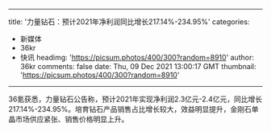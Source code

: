 
---
title: '力量钻石：预计2021年净利润同比增长217.14%-234.95%'
categories: 
 - 新媒体
 - 36kr
 - 快讯
headimg: 'https://picsum.photos/400/300?random=8910'
author: 36kr
comments: false
date: Thu, 09 Dec 2021 13:00:17 GMT
thumbnail: 'https://picsum.photos/400/300?random=8910'
---

<div>   
36氪获悉，力量钻石公告称，预计2021年实现净利润2.3亿元-2.4亿元，同比增长217.14%-234.95%。培育钻石产品销售占比增长较大，效益明显提升，金刚石单晶市场供应紧张、销售价格明显上升。  
</div>
            